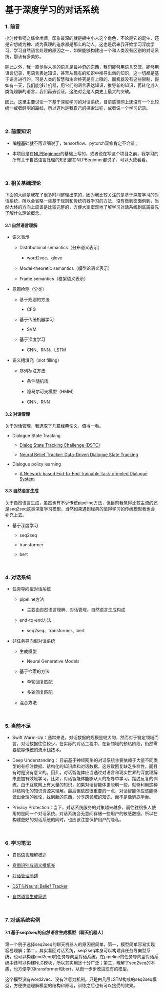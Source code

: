 # 基于深度学习的对话系统
### 1. 前言

小时候看钢之炼金术师，印象最深的就是瓶中小人这个角色，不论是它的诞生，还是它想成为神、成为真理的追求都是那么的动人，这也是后来我开始学习深度学习、学习自然语言处理的原因之一，如果能够构建出一个和人类没有区别的对话系统，那该有多美妙。

除此之外，我一直觉得人类的语言是最神奇的东西，我们能够用语言交流，能够用语言记录，用语言表达知识，甚至从现有的知识中推导出新的知识，这一切都是基于语言进行的。可是人类的智慧和生命终究是有上限的，而机器没有这些限制，假如有一天，我们能够让机器，用它们的语言表达知识，推导新的知识，再转化成人类能理解的语言，我们再去验证，这绝对会是人类史上最大的突破。

因此，这里主要讨论一下基于深度学习的对话系统，目前感觉网上还没有一个比较统一或者鲜明的路线，所以这也是我自己的探索过程，或者说一个学习记录。

<br/>

### 2. 前置知识

* 编程基础就不再详细说了，tensorflow、pytorch双修肯定不会错；

* 本项目是在[NLPBeginner]("https://github.com/JesseYule/NLPBeginner")的基础上写的，或者说在写这个项目之前，我学习的所有关于自然语言处理的知识都在NLPBeginner都说了，可以大致看看。

<br/>

### 3. 相关基础理论

下面的大纲是我花了很多时间整理出来的，因为我比较关注的是基于深度学习的对话系统，所以会省略一些基于规则和传统机器学习的方法，没有做到面面俱到，当然大体的方向上应该是比较完整的，方便大家宏观地了解学习对话系统到底需要先了解什么理论概念。

#### 3.1 自然语言理解

* 语义表示

  * Distributional semantics（分布语义表示）

    * word2vec、glove

  * Model-theoretic semantics（模型论语义表示）

  * Frame semantics（框架语义表示）

* 意图检测（分类）

  * 基于规则的方法

    * CFG

  * 基于传统机器学习

       * SVM

  * 基于深度学习

       * CNN、RNN、LSTM

* 语义槽填充（slot filling）

  * 序列标注方法

    * 条件随机场

    * 隐马尔可夫模型（HMM）

    * CNN、RNN

#### 3.2 对话管理

关于对话管理，我选取了几篇经典论文，值得一看。

* Dialogue State Tracking

  * [Dialog State Tracking Challenge (DSTC)](https://www.microsoft.com/en-us/research/event/dialog-state-tracking-challenge/)

  * [Neural Belief Tracker: Data-Driven Dialogue State Tracking](https://arxiv.org/abs/1606.03777)

* Dialogue policy learning

  * [A Network-based End-to-End Trainable Task-oriented Dialogue System](https://arxiv.org/abs/1604.04562)

#### 3.3 自然语言生成

关于自然语言生成，虽然也有不少传统pipeline方法，但目前我觉得比较主流的还是seq2seq这类深度学习模型，当然如果遇到经典的值得学习的传统模型我也会补充上去。

* 基于深度学习

  * seq2seq

  * transformer

  * bert

 <br/>

### 4. 对话系统

* 任务导向型对话系统

  * pipeline方法

    * 主要由自然语言理解、对话管理、自然语言生成构成

  * end-to-end方法

    * seq2seq、transformer、bert

* 非任务导向型对话系统

  * 生成模型

    * Neural Generative Models

  * 基于检索的方法

    * 单轮回复匹配

    * 多轮回复匹配

  * 混合方法

 <br/>

### 5. 当前不足

- Swift Warm-Up：通常来说，对话数据的规模是较大的，然而对于特定领域而言，对话数据往往较少，在实际的对话工程中，在新领域的预热阶段，仍然需要依靠传统的流水线技术。

- Deep Understanding： 目前基于神经网络的对话系统主要依赖于大量不同类型的有标注数据、结构化的知识库和对话数据。这导致回复缺乏多样性，而且有时是没有意义的。因此，对话智能体应当通过对语言和现实世界的深度理解来更加有效地学习。比如，对话智能体能够从人的指导中学习，摆脱反复的训练。由于互联网上有大量的知识，如果对话智能体更聪明一些，就够利用这种非结构化的知识资源来理解。最后但依然很重要的一点，对话智能体应该能够做出合理的推论，找到新的东西，分享跨领域的知识，而不是像鹦鹉学舌。

- Privacy Protection：当下，对话系统服务的对象越来越多，而往往很多人使用的是同一个对话系统。对话系统会无意间存储一些用户的敏感数据。所以在构建更好的对话系统的同时，也应该注意保护用户的隐私。

 <br/>

### 6. 学习笔记

* [自然语言理解概述](https://blog.csdn.net/jesseyule/article/details/104929582)

* [意图识别与语义槽填充](https://blog.csdn.net/jesseyule/article/details/105105886)

* [对话管理简述](https://blog.csdn.net/jesseyule/article/details/105166348)

* [DST与Neural Belief Tracker](https://blog.csdn.net/jesseyule/article/details/105167212)

* [自然语言生成简述](https://blog.csdn.net/jesseyule/article/details/105201148)

 <br/>

### 7. 对话系统实例

#### 7.1 基于seq2seq的自然语言生成模型（聊天机器人）

第一个例子选择seq2seq的聊天机器人的原因很简单，第一，模型简单容易实现容易理解；第二，其实看回对话系统，seq2seq本身可以构建非任务导向型系统，也可以构建end2end的任务导向型对话系统，在pipeline的任务导向型对话系统中还可以构建NLG模块，所以其实用途十分广泛；第三，理解了seq2seq的本质，也方便学习transformer和bert，从而一步步改进现有的模型。

这个模型没有word2vec、没有注意力机制，只是由几层LSTM构成的seq2seq模型，方便快速理解模型的结构和原理，训练之后也有可以接受的效果。


